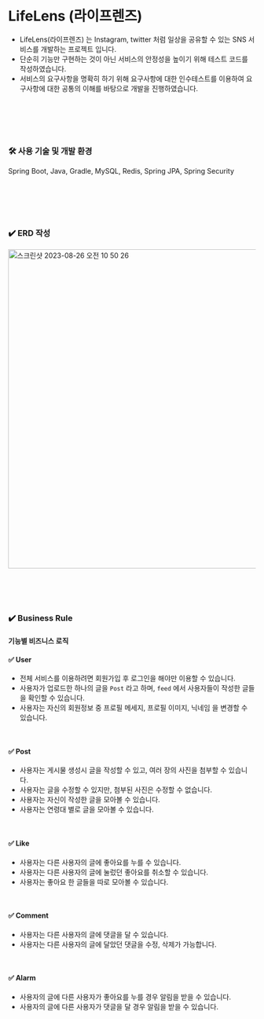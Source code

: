 # LifeLens (라이프렌즈)
- LifeLens(라이프렌즈) 는 Instagram, twitter 처럼 일상을 공유할 수 있는 SNS 서비스를 개발하는 프로젝트 입니다.
- 단순히 기능만 구현하는 것이 아닌 서비스의 안정성을 높이기 위해 테스트 코드를 작성하였습니다.
- 서비스의 요구사항을 명확히 하기 위해 요구사항에 대한 인수테스트를 이용하여 요구사항에 대한 공통의 이해를 바탕으로 개발을 진행하였습니다.

<br>
<br>
<br>
<br>


### 🛠️ 사용 기술 및 개발 환경
Spring Boot, Java, Gradle, MySQL, Redis, Spring JPA, Spring Security

<br>
<br>
<br>
<br>


### ✔️ ERD 작성
<img width="650" alt="스크린샷 2023-08-26 오전 10 50 26" src="https://github.com/jisoo27/sns/assets/94853413/fa06da48-2277-4a59-9ece-a2842565b4fe">


<br>
<br>
<br>
<br>
<br>


### ✔️ Business Rule

#### 기능별 비즈니스 로직


#### ✅ User
- 전체 서비스를 이용하려면 회원가입 후 로그인을 해야만 이용할 수 있습니다.
- 사용자가 업로드한 하나의 글을 `Post` 라고 하며, `feed` 에서 사용자들이 작성한 글들을 확인할 수 있습니다.
- 사용자는 자신의 회원정보 중 프로필 메세지, 프로필 이미지, 닉네임 을 변경할 수 있습니다.

<br>

#### ✅ Post
- 사용자는 게시물 생성시 글을 작성할 수 있고, 여러 장의 사진을 첨부할 수 있습니다.
- 사용자는 글을 수정할 수 있지만, 첨부된 사진은 수정할 수 없습니다.
- 사용자는 자신이 작성한 글을 모아볼 수 있습니다.
- 사용자는 연령대 별로 글을 모아볼 수 있습니다.

<br>

#### ✅ Like
- 사용자는 다른 사용자의 글에 좋아요를 누를 수 있습니다.
- 사용자는 다른 사용자의 글에 눌렀던 좋아요를 취소할 수 있습니다.
- 사용자는 좋아요 한 글들을 따로 모아볼 수 있습니다.


<br>

#### ✅ Comment
- 사용자는 다른 사용자의 글에 댓글을 달 수 있습니다.
- 사용자는 다른 사용자의 글에 달았던 댓글을 수정, 삭제가 가능합니다.


<br>

#### ✅ Alarm
- 사용자의 글에 다른 사용자가 좋아요를 누를 경우 알림을 받을 수 있습니다.
- 사용자의 글에 다른 사용자가 댓글을 달 경우 알림을 받을 수 있습니다.
